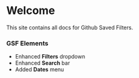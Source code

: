 # Welcome

This site contains all docs for Github Saved Filters.

### GSF Elements

- Enhanced **Filters** dropdown
- Enhanced **Search** bar
- Added **Dates** menu
